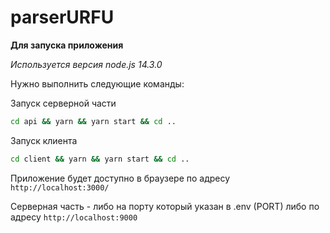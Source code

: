# parserURFU

**Для запуска приложения**

*Используется версия node.js 14.3.0*

Нужно выполнить следующие команды:

Запуск серверной части
```bash
cd api && yarn && yarn start && cd ..
```

Запуск клиента
```bash
cd client && yarn && yarn start && cd ..
```

Приложение будет доступно в браузере по адресу `http://localhost:3000/`

Серверная часть - либо на порту который указан в .env (PORT) либо по адресу `http://localhost:9000`